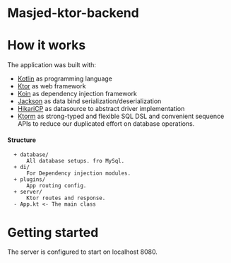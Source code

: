 # Masjed-ktor-backend

# How it works

The application was built with:

  - [Kotlin](https://github.com/JetBrains/kotlin) as programming language
  - [Ktor](https://github.com/ktorio/ktor) as web framework
  - [Koin](https://insert-koin.io/) as dependency injection framework
  - [Jackson](https://github.com/FasterXML/jackson-module-kotlin) as data bind serialization/deserialization
  - [HikariCP](https://github.com/brettwooldridge/HikariCP) as datasource to abstract driver implementation
  - [Ktorm](https://www.ktorm.org/) as strong-typed and flexible SQL DSL and convenient sequence APIs to reduce our duplicated effort on database operations.

#### Structure
      + database/
          All database setups. fro MySql.
      + di/
          For Dependency injection modules.
      + plugins/
          App routing config.
      + server/
          Ktor routes and response.
      - App.kt <- The main class

# Getting started

The server is configured to start on localhost 8080.
